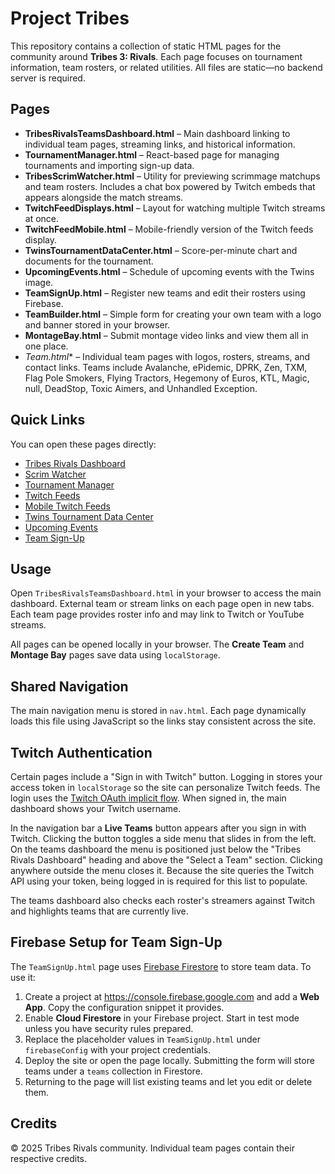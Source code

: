 # Project Tribes

This repository contains a collection of static HTML pages for the community around **Tribes 3: Rivals**. Each page focuses on tournament information, team rosters, or related utilities. All files are static—no backend server is required.

## Pages

- **TribesRivalsTeamsDashboard.html** – Main dashboard linking to individual team pages, streaming links, and historical information.
- **TournamentManager.html** – React-based page for managing tournaments and importing sign-up data.
- **TribesScrimWatcher.html** – Utility for previewing scrimmage matchups and team rosters. Includes a chat box powered by Twitch embeds that appears alongside the match streams.
- **TwitchFeedDisplays.html** – Layout for watching multiple Twitch streams at once.
- **TwitchFeedMobile.html** – Mobile-friendly version of the Twitch feeds display.
- **TwinsTournamentDataCenter.html** – Score-per-minute chart and documents for the tournament.
- **UpcomingEvents.html** – Schedule of upcoming events with the Twins image.
- **TeamSignUp.html** – Register new teams and edit their rosters using Firebase.
- **TeamBuilder.html** – Simple form for creating your own team with a logo and banner stored in your browser.
- **MontageBay.html** – Submit montage video links and view them all in one place.
- **Team*.html** – Individual team pages with logos, rosters, streams, and contact links. Teams include Avalanche, ePidemic, DPRK, Zen, TXM, Flag Pole Smokers, Flying Tractors, Hegemony of Euros, KTL, Magic, null, DeadStop, Toxic Aimers, and Unhandled Exception.

## Quick Links

You can open these pages directly:

- [Tribes Rivals Dashboard](TribesRivalsTeamsDashboard.html)
- [Scrim Watcher](TribesScrimWatcher.html)
- [Tournament Manager](TournamentManager.html)
- [Twitch Feeds](TwitchFeedDisplays.html)
- [Mobile Twitch Feeds](TwitchFeedMobile.html)
- [Twins Tournament Data Center](TwinsTournamentDataCenter.html)
- [Upcoming Events](UpcomingEvents.html)
- [Team Sign-Up](TeamSignUp.html)


## Usage

Open `TribesRivalsTeamsDashboard.html` in your browser to access the main dashboard. External team or stream links on each page open in new tabs. Each team page provides roster info and may link to Twitch or YouTube streams.

All pages can be opened locally in your browser. The **Create Team** and **Montage Bay** pages save data using `localStorage`.
## Shared Navigation

The main navigation menu is stored in `nav.html`. Each page dynamically loads this file using JavaScript so the links stay consistent across the site.

## Twitch Authentication

Certain pages include a "Sign in with Twitch" button. Logging in stores your access token in `localStorage` so the site can personalize Twitch feeds. The login uses the [Twitch OAuth implicit flow](https://dev.twitch.tv/docs/authentication/getting-tokens-oauth#implicit-code-flow).
When signed in, the main dashboard shows your Twitch username.

In the navigation bar a **Live Teams** button appears after you sign in with Twitch. Clicking the button toggles a side menu that slides in from the left. On the teams dashboard the menu is positioned just below the "Tribes Rivals Dashboard" heading and above the "Select a Team" section. Clicking anywhere outside the menu closes it. Because the site queries the Twitch API using your token, being logged in is required for this list to populate.

The teams dashboard also checks each roster's streamers against Twitch and highlights teams that are currently live.

## Firebase Setup for Team Sign-Up

The `TeamSignUp.html` page uses [Firebase Firestore](https://firebase.google.com/docs/firestore) to store team data. To use it:

1. Create a project at <https://console.firebase.google.com> and add a **Web App**. Copy the configuration snippet it provides.
2. Enable **Cloud Firestore** in your Firebase project. Start in test mode unless you have security rules prepared.
3. Replace the placeholder values in `TeamSignUp.html` under `firebaseConfig` with your project credentials.
4. Deploy the site or open the page locally. Submitting the form will store teams under a `teams` collection in Firestore.
5. Returning to the page will list existing teams and let you edit or delete them.

## Credits

© 2025 Tribes Rivals community. Individual team pages contain their respective credits.
